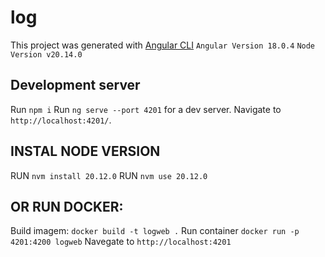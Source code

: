 # log
This project was generated with [Angular CLI](https://github.com/angular/angular-cli) 
`Angular Version 18.0.4`
`Node Version v20.14.0`

## Development server
Run `npm i`
Run `ng serve --port 4201` for a dev server. Navigate to `http://localhost:4201/`.


## INSTAL NODE VERSION
RUN `nvm install 20.12.0`
RUN `nvm use 20.12.0`

## OR RUN DOCKER:
Build imagem: `docker build -t logweb .`
Run container `docker run -p 4201:4200 logweb`
Navegate to `http://localhost:4201`
